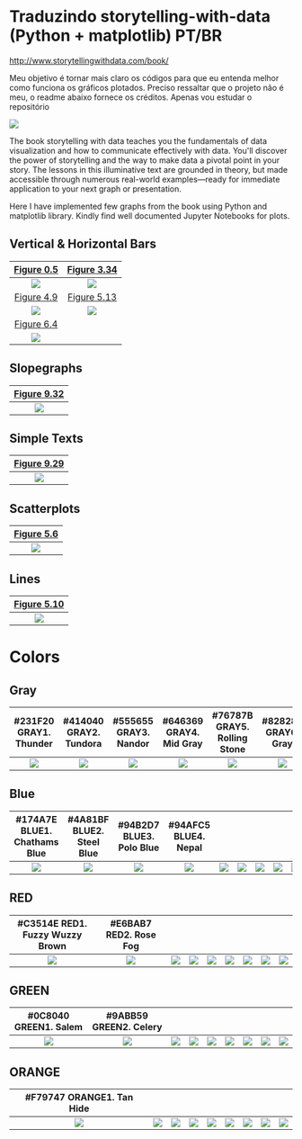 # Traduzindo storytelling-with-data (Python + matplotlib) PT/BR
http://www.storytellingwithdata.com/book/

Meu objetivo é tornar mais claro os códigos para que eu entenda melhor como funciona os gráficos plotados. Preciso ressaltar que o projeto não é meu, o readme abaixo fornece os créditos. Apenas vou estudar o repositório

<img src="images/storytelling.jpeg">

The book storytelling with data teaches you the fundamentals of data visualization and how to communicate effectively with data. 
You'll discover the power of storytelling and the way to make data a pivotal point in your story. 
The lessons in this illuminative text are grounded in theory, but made accessible through numerous real-world examples—ready 
for immediate application to your next graph or presentation.

Here I have implemented few graphs from the book using Python and matplotlib library. Kindly find well documented Jupyter Notebooks for plots.
 
## Vertical & Horizontal Bars
[Figure 0.5](vertical-bar/figure-0-5.ipynb)  |[Figure 3.34](horizontal-bar/figure-3-14.ipynb)
:-------------------------------------------:|:------------------------------------------------:
![](images/Figure_0-5.png)                   |![](images/Figure_3-34.png)
[Figure 4.9](horizontal-bar/figure-4-9.ipynb)|[Figure 5.13](vertical-bar/figure-5-13.ipynb)
![](images/Figure_4-9.png)                   |![](images/Figure_5-13.png)
[Figure 6.4](vertical-bar/figure-6-4.ipynb)  |
![](images/Figure_6-4.png)                   |

## Slopegraphs
[Figure 9.32](slopegraph/figure-9-32.ipynb)|
:-----------------------------------------:|
![](images/Figure_9-32.png)                |

## Simple Texts
[Figure 9.29](simple-text/figure-9-29.ipynb)|
:------------------------------------------:|
![](images/Figure_9-29.png)                 |

## Scatterplots
[Figure 5.6](scatterplot/figure-5-6.ipynb)|
:----------------------------------------:|
![](images/Figure_5-6.png)               |

## Lines
[Figure 5.10](line/figure-5-10.ipynb)|
:-----------------------------------:|
![](images/Figure_5-10.png)          |

# Colors 
## Gray
|#231F20  GRAY1. Thunder         |#414040  GRAY2. Tundora          |#555655  GRAY3. Nandor           |#646369  GRAY4. Mid Gray         |#76787B  GRAY5. Rolling Stone    |#828282  GRAY6. Gray             |#929497  GRAY7. Oslo Gray        |#A6A6A5  GRAY8. Delta            |#BFBEBE  GRAY9. Silver           |
:-------------------------------:|:-------------------------------:|:-------------------------------:|:-------------------------------:|:-------------------------------:|:-------------------------------:|:-------------------------------:|:-------------------------------:|:-------------------------------:|
![](images/colors/gray/GRAY1.png)|![](images/colors/gray/GRAY2.png)|![](images/colors/gray/GRAY3.png)|![](images/colors/gray/GRAY4.png)|![](images/colors/gray/GRAY5.png)|![](images/colors/gray/GRAY6.png)|![](images/colors/gray/GRAY7.png)|![](images/colors/gray/GRAY8.png)|![](images/colors/gray/GRAY9.png)|

## Blue
|#174A7E  BLUE1. Chathams Blue   |#4A81BF  BLUE2. Steel Blue       |#94B2D7  BLUE3. Polo Blue        |#94AFC5  BLUE4. Nepal            |                                  |                                  |                                  |                                  |                                  |
:-------------------------------:|:-------------------------------:|:-------------------------------:|:-------------------------------:|:--------------------------------:|:--------------------------------:|:--------------------------------:|:--------------------------------:|:--------------------------------:|
![](images/colors/blue/BLUE1.png)|![](images/colors/blue/BLUE2.png)|![](images/colors/blue/BLUE3.png)|![](images/colors/blue/BLUE4.png)|![](images/colors/white/WHITE.png)|![](images/colors/white/WHITE.png)|![](images/colors/white/WHITE.png)|![](images/colors/white/WHITE.png)|![](images/colors/white/WHITE.png)|

## RED
|#C3514E  RED1. Fuzzy Wuzzy Brown|#E6BAB7  RED2. Rose Fog          |                                  |                                  |                                  |                                  |                                  |                                  |                                  |
:-------------------------------:|:-------------------------------:|:--------------------------------:|:--------------------------------:|:--------------------------------:|:--------------------------------:|:--------------------------------:|:--------------------------------:|:--------------------------------:|
![](images/colors/red/RED1.png)  |![](images/colors/red/RED2.png)  |![](images/colors/white/WHITE.png)|![](images/colors/white/WHITE.png)|![](images/colors/white/WHITE.png)|![](images/colors/white/WHITE.png)|![](images/colors/white/WHITE.png)|![](images/colors/white/WHITE.png)|![](images/colors/white/WHITE.png)|


## GREEN
|#0C8040  GREEN1. Salem            |#9ABB59  GREEN2. Celery            |                                  |                                  |                                  |                                  |                                  |                                  |                                  |
:---------------------------------:|:---------------------------------:|:--------------------------------:|:--------------------------------:|:--------------------------------:|:--------------------------------:|:--------------------------------:|:--------------------------------:|:--------------------------------:|
![](images/colors/green/GREEN1.png)|![](images/colors/green/GREEN2.png)|![](images/colors/white/WHITE.png)|![](images/colors/white/WHITE.png)|![](images/colors/white/WHITE.png)|![](images/colors/white/WHITE.png)|![](images/colors/white/WHITE.png)|![](images/colors/white/WHITE.png)|![](images/colors/white/WHITE.png)|


## ORANGE
|#F79747  ORANGE1. Tan Hide          |                                  |                                  |                                  |                                  |                                  |                                  |                                  |                                  |
:-----------------------------------:|:--------------------------------:|:--------------------------------:|:--------------------------------:|:--------------------------------:|:--------------------------------:|:--------------------------------:|:--------------------------------:|:--------------------------------:|
![](images/colors/orange/ORANGE1.png)|![](images/colors/white/WHITE.png)|![](images/colors/white/WHITE.png)|![](images/colors/white/WHITE.png)|![](images/colors/white/WHITE.png)|![](images/colors/white/WHITE.png)|![](images/colors/white/WHITE.png)|![](images/colors/white/WHITE.png)|![](images/colors/white/WHITE.png)|

